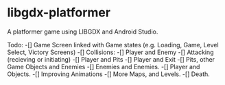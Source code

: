 # libgdx-platformer
A platformer game using LIBGDX and Android Studio.

Todo: 
-[] Game Screen linked with Game states (e.g. Loading, Game, Level Select, Victory Screens)
-[] Collisions:
    -[] Player and Enemy
      -[] Attacking (recieving or initiating)
    -[] Player and Pits
    -[] Player and Exit
    -[] Pits, other Game Objects and Enemies
    -[] Enemies and Enemies. 
    -[] Player and Objects. 
-[] Improving Animations
-[] More Maps, and Levels. 
-[] Death. 
